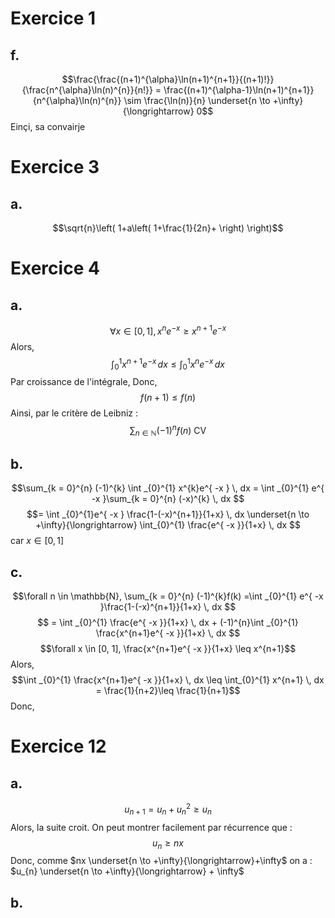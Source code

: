 # Exercice 1
## f.
$$\frac{\frac{(n+1)^{\alpha}\ln(n+1)^{n+1}}{(n+1)!}}{\frac{n^{\alpha}\ln(n)^{n}}{n!}} = \frac{(n+1)^{\alpha-1}\ln(n+1)^{n+1}}{n^{\alpha}\ln(n)^{n}} \sim \frac{\ln(n)}{n} \underset{n \to +\infty}{\longrightarrow} 0$$
Einçi, sa convairje



# Exercice 3
## a.
$$\sqrt{n}\left( 1+a\left( 1+\frac{1}{2n}+  \right) \right)$$

# Exercice 4
## a.
$$\forall x \in [0, 1], x^{n}e^{ -x } \geq x^{n+1}e^{ -x }$$
Alors, 
$$\int _{0}^{1} x^{n+1}e^{ -x } \, dx \leq \int _{0}^{1}x^{n}e^{ -x } \, dx $$
Par croissance de l'intégrale, 
Donc,
$$f(n+1) \leq f(n)$$
Ainsi, par le critère de Leibniz : 
$$\sum_{n \in \mathbb{N}} (-1)^{n} f(n) \text{ CV}$$

## b.
$$\sum_{k = 0}^{n} (-1)^{k} \int _{0}^{1} x^{k}e^{ -x } \, dx = \int _{0}^{1} e^{ -x }\sum_{k = 0}^{n} (-x)^{k} \, dx $$
$$= \int _{0}^{1}e^{ -x } \frac{1-(-x)^{n+1}}{1+x} \, dx \underset{n \to +\infty}{\longrightarrow} \int_{0}^{1} \frac{e^{ -x }}{1+x} \, dx $$
car $x \in [0, 1]$

## c.
$$\forall n \in \mathbb{N}, \sum_{k = 0}^{n} (-1)^{k}f(k) =\int _{0}^{1} e^{ -x }\frac{1-(-x)^{n+1}}{1+x} \, dx $$
$$ = \int _{0}^{1} \frac{e^{ -x }}{1+x} \, dx + (-1)^{n}\int _{0}^{1} \frac{x^{n+1}e^{ -x }}{1+x} \, dx $$
$$\forall x \in [0, 1], \frac{x^{n+1}e^{ -x }}{1+x} \leq x^{n+1}$$
Alors,
$$\int _{0}^{1} \frac{x^{n+1}e^{ -x }}{1+x} \, dx \leq \int_{0}^{1} x^{n+1} \, dx = \frac{1}{n+2}\leq \frac{1}{n+1}$$
Donc, 

# Exercice 12
## a.
$$u_{n+1} = u_{n} + u_{n}^{2}\geq u_{n}$$
Alors, la suite croit. 
On peut montrer facilement par récurrence que : 
$$u_{n} \geq nx$$
Donc, comme $nx \underset{n \to +\infty}{\longrightarrow}+\infty$ on a : $u_{n} \underset{n \to +\infty}{\longrightarrow} + \infty$

## b. 
$$$$